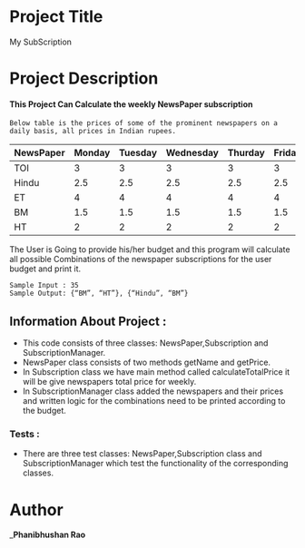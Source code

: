 # Project Title
My SubScription

# Project Description

####  This Project Can Calculate the weekly NewsPaper subscription
    Below table is the prices of some of the prominent newspapers on a daily basis, all prices in Indian rupees.
| NewsPaper | Monday | Tuesday | Wednesday | Thurday | Friday | Saturday | Sunday |
|-----------|--------|---------|-----------|---------|--------|----------|--------|
| TOI       | 3      | 3       | 3         | 3       | 3      | 5        | 6      |
| Hindu     | 2.5    | 2.5     | 2.5       | 2.5     | 2.5    | 4        | 4      |
| ET        | 4      | 4       | 4         | 4       | 4      | 4        | 10     |
| BM        | 1.5    | 1.5     | 1.5       | 1.5     | 1.5    | 1.5      | 1.5    |
| HT        | 2      | 2       | 2         | 2       | 2      | 2        | 4      |

The User is Going to provide his/her budget and this program will calculate all possible Combinations
of the newspaper subscriptions for the user budget and print it.

    Sample Input : 35
    Sample Output: {“BM”, “HT”}, {“Hindu”, “BM”}

## Information About Project :

* This code consists of three classes: NewsPaper,Subscription and SubscriptionManager.
* NewsPaper class consists of two methods getName and getPrice.
* In Subscription class we have main method called calculateTotalPrice it will be give newspapers total price for weekly.
* In SubscriptionManager class added the newspapers and their prices and written logic for the combinations need to be printed according to the budget.

### Tests :

* There are three test classes: NewsPaper,Subscription class and SubscriptionManager which test the functionality of
  the corresponding classes.

# Author
_**Phanibhushan Rao**